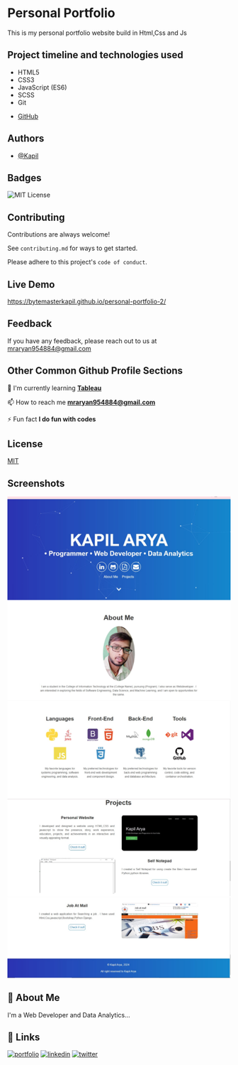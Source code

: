 
# Personal Portfolio

This is my personal portfolio website build in Html,Css and Js


## Project timeline and technologies used

* HTML5
* CSS3
* JavaScript (ES6)
* SCSS
* Git
- [GitHub](https://github.com/bytemasterkapil)
## Authors

- [@Kapil](https://github.com/bytemasterkapil)


## Badges


![MIT License](https://img.shields.io/badge/License-MIT-green.svg)


## Contributing

Contributions are always welcome!

See `contributing.md` for ways to get started.

Please adhere to this project's `code of conduct`.


## Live Demo

https://bytemasterkapil.github.io/personal-portfolio-2/


## Feedback

If you have any feedback, please reach out to us at mraryan954884@gmail.com


## Other Common Github Profile Sections
🧠 I'm currently learning [**Tableau**](https://www.tableau.com/trial/tableau-cloud?nc=7013y000001zYCsAAM&utm_campaign_id=2017019&utm_campaign=APAC_IND_FY25Q1_DATABUYER_Google_Brand_Broad_Base_BR&utm_medium=Paid+Search&utm_source=Google+Search&utm_language=EN&utm_country=IND&kw=tableau&adgroup=Brand-Exact&adused=698125202602&matchtype=b&placement=&gad_source=1&gclid=CjwKCAjwgpCzBhBhEiwAOSQWQfju_qIBciWR8t-YCri8f3upiTJUmWXg0a9lZZHGnm02j60api405RoCP0YQAvD_BwE&gclsrc=aw.ds)

📫 How to reach me **mraryan954884@gmail.com**

⚡️ Fun fact **I do fun with codes**


## License

[MIT](https://github.com/bytemasterkapil/personal-portfolio-2/blob/main/LICENSE)


## Screenshots

![Screenshot 1](https://github.com/bytemasterkapil/personal-portfolio-2/blob/main/Screenshot-1.jpg)
![Screenshot 1](https://github.com/bytemasterkapil/personal-portfolio-2/blob/main/Screenshot-2.jpg)
![Screenshot 1](https://github.com/bytemasterkapil/personal-portfolio-2/blob/main/Screenshot-3.jpg)
![Screenshot 1](https://github.com/bytemasterkapil/personal-portfolio-2/blob/main/Screenshot-4.jpg)
![Screenshot 1](https://github.com/bytemasterkapil/personal-portfolio-2/blob/main/Screenshot-5.jpg)


## 🚀 About Me
I'm a Web Developer and Data Analytics...


## 🔗 Links
[![portfolio](https://img.shields.io/badge/my_portfolio-000?style=for-the-badge&logo=ko-fi&logoColor=white)](https://bytemasterkapil.github.io/My-Portfolio/)
[![linkedin](https://img.shields.io/badge/linkedin-0A66C2?style=for-the-badge&logo=linkedin&logoColor=white)](https://www.linkedin.com/in/mr-kapil-028845214)
[![twitter](https://img.shields.io/badge/twitter-1DA1F2?style=for-the-badge&logo=twitter&logoColor=white)](https://twitter.com/kapil625108)
